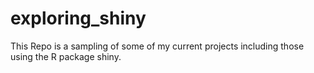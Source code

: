 # exploring_shiny

This Repo is a sampling of some of my current projects including those using the R package shiny. 
